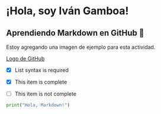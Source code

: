# ¡Hola, soy Iván Gamboa!

## Aprendiendo Markdown en GitHub 🚀

Estoy agregando una imagen de ejemplo para esta actividad.

[Logo de GitHub](https://github.githubassets.com/images/modules/logos_page/GitHub-Mark.png)


- [x] List syntax is required
- [x] This item is complete
- [ ] This item is not complete


```python
print("Hola, Markdown!")
```
